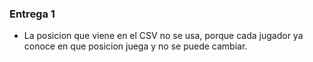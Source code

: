 ### Entrega 1
* La posicion que viene en el CSV no se usa, porque cada jugador ya conoce en que posicion juega y no se puede cambiar.
